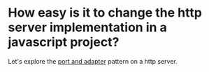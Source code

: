 # How easy is it to change the http server implementation in a javascript project?

Let's explore the [port and adapter] pattern on a http server.

[port and adapter]:http://blog.8thlight.com/uncle-bob/2012/08/13/the-clean-architecture.html
